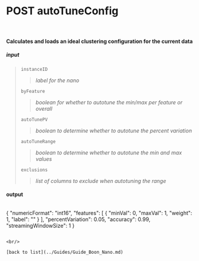 # **POST autoTuneConfig**
<br/>

#### Calculates and loads an ideal clustering configuration for the current data
##### input
>`instanceID`
>>*label for the nano*
>
>`byFeature`
>>*boolean for whether to autotune the min/max per feature or overall*
>
>`autoTunePV`
>>*boolean to determine whether to autotune the percent variation*
>
>`autoTuneRange`
>>*boolean to determine whether to autotune the min and max values*
>
>`exclusions`
>>*list of columns to exclude when autotuning the range*

#### output
>```json
  {
    "numericFormat": "int16",
    "features": [
      {
        "minVal": 0,
        "maxVal": 1,
        "weight": 1,
        "label": ""
      }
    ],
    "percentVariation": 0.05,
    "accuracy": 0.99,
    "streamingWindowSize": 1
  }
```

<br/>

[back to list](../Guides/Guide_Boon_Nano.md)
